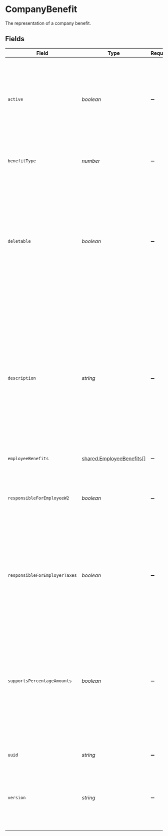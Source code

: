 # CompanyBenefit

The representation of a company benefit.


## Fields

| Field                                                                                                                                                                                                                                        | Type                                                                                                                                                                                                                                         | Required                                                                                                                                                                                                                                     | Description                                                                                                                                                                                                                                  |
| -------------------------------------------------------------------------------------------------------------------------------------------------------------------------------------------------------------------------------------------- | -------------------------------------------------------------------------------------------------------------------------------------------------------------------------------------------------------------------------------------------- | -------------------------------------------------------------------------------------------------------------------------------------------------------------------------------------------------------------------------------------------- | -------------------------------------------------------------------------------------------------------------------------------------------------------------------------------------------------------------------------------------------- |
| `active`                                                                                                                                                                                                                                     | *boolean*                                                                                                                                                                                                                                    | :heavy_minus_sign:                                                                                                                                                                                                                           | Whether this benefit is active for employee participation. Company benefits may only be deactivated if no employees are actively participating.                                                                                              |
| `benefitType`                                                                                                                                                                                                                                | *number*                                                                                                                                                                                                                                     | :heavy_minus_sign:                                                                                                                                                                                                                           | The type of the benefit to which the company benefit belongs.                                                                                                                                                                                |
| `deletable`                                                                                                                                                                                                                                  | *boolean*                                                                                                                                                                                                                                    | :heavy_minus_sign:                                                                                                                                                                                                                           | Whether this company benefit can be deleted. Deletable will be set to true if the benefit has not been used in payroll, has no employee benefits associated, and the benefit is not owned by Gusto or a Partner                              |
| `description`                                                                                                                                                                                                                                | *string*                                                                                                                                                                                                                                     | :heavy_minus_sign:                                                                                                                                                                                                                           | The description of the company benefit.For example, a company may offer multiple benefits with an ID of 1 (for Medical Insurance). The description would show something more specific like “Kaiser Permanente” or “Blue Cross/ Blue Shield”. |
| `employeeBenefits`                                                                                                                                                                                                                           | [shared.EmployeeBenefits](../../models/shared/employeebenefits.md)[]                                                                                                                                                                         | :heavy_minus_sign:                                                                                                                                                                                                                           | N/A                                                                                                                                                                                                                                          |
| `responsibleForEmployeeW2`                                                                                                                                                                                                                   | *boolean*                                                                                                                                                                                                                                    | :heavy_minus_sign:                                                                                                                                                                                                                           | Whether the employer is subject to file W-2 forms for an employee on leave. Only applicable to third party sick pay benefits.                                                                                                                |
| `responsibleForEmployerTaxes`                                                                                                                                                                                                                | *boolean*                                                                                                                                                                                                                                    | :heavy_minus_sign:                                                                                                                                                                                                                           | Whether the employer is subject to pay employer taxes when an employee is on leave. Only applicable to third party sick pay benefits.                                                                                                        |
| `supportsPercentageAmounts`                                                                                                                                                                                                                  | *boolean*                                                                                                                                                                                                                                    | :heavy_minus_sign:                                                                                                                                                                                                                           | Whether employee deductions and company contributions can be set as percentages of payroll for an individual employee. This is determined by the type of benefit and is not configurable by the company.                                     |
| `uuid`                                                                                                                                                                                                                                       | *string*                                                                                                                                                                                                                                     | :heavy_minus_sign:                                                                                                                                                                                                                           | The UUID of the company benefit.                                                                                                                                                                                                             |
| `version`                                                                                                                                                                                                                                    | *string*                                                                                                                                                                                                                                     | :heavy_minus_sign:                                                                                                                                                                                                                           | The current version of the object. See the [versioning guide](https://docs.gusto.com/embedded-payroll/docs/idempotency) for information on how to use this field.                                                                            |